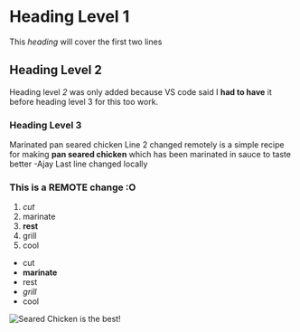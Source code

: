 # Heading Level 1
This *heading* will cover the first two lines
## Heading Level 2
Heading level *2* was only added because VS code said I **had to have** it before heading level 3 for this too work. 
### Heading Level 3

Marinated pan seared chicken
Line 2 changed remotely
is a simple recipe for making **pan seared chicken** which has been marinated in sauce to taste better
-Ajay
Last line changed locally
### This is a REMOTE change :O

1. *cut*
2. marinate
3. **rest**
4. grill
5. cool

- cut
- **marinate**
- rest
- *grill*
- cool

![Seared Chicken is the best!](/DataSciUBC2/Recipe/Seared-Chicken.jpg)